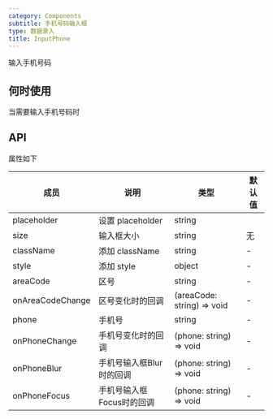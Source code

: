 ```yaml
---
category: Components
subtitle: 手机号码输入框
type: 数据录入
title: InputPhone
---
```


输入手机号码

## 何时使用

当需要输入手机号码时

## API

属性如下

| 成员 | 说明 | 类型 | 默认值 |
| --- | --- | --- | --- |
| placeholder | 设置 placeholder | string |  |
| size | 输入框大小 | string | 无 |
| className | 添加 className | string | - |
| style | 添加 style | object | - |
| areaCode | 区号 | string | - |
| onAreaCodeChange | 区号变化时的回调 | (areaCode: string) => void | - |
| phone | 手机号 | string | - |
| onPhoneChange | 手机号变化时的回调 | (phone: string) => void | - |
| onPhoneBlur | 手机号输入框Blur时的回调 | (phone: string) => void | - |
| onPhoneFocus | 手机号输入框Focus时的回调 | (phone: string) => void | - |

